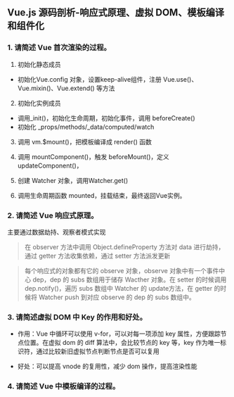 ## Vue.js 源码剖析-响应式原理、虚拟 DOM、模板编译和组件化


### 1. 请简述 Vue 首次渲染的过程。
1. 初始化静态成员
- 初始化Vue.config 对象，设置keep-alive组件，注册 Vue.use()、Vue.mixin()、Vue.extend() 等方法
2. 初始化实例成员
- 调用_init()，初始化生命周期，初始化事件，调用 beforeCreate() 
- 初始化 _props/methods/_data/computed/watch
3. 调用 vm.$mount()，把模板编译成 render() 函数
4. 调用 mountComponent()，触发 beforeMount()，定义updateComponent()，
5. 创建 Watcher 对象，调用Watcher.get()

6. 调用生命周期函数 mounted，挂载结束，最终返回Vue实例。

### 2. 请简述 Vue 响应式原理。

 主要通过数据劫持、观察者模式实现
> 在 observer 方法中调用 Object.defineProperty 方法对 data 进行劫持，通过 getter 方法收集依赖，通过 setter 方法派发更新

> 每个响应式的对象都有它的 observe 对象，observe 对象中有一个事件中心 dep，dep 的 subs 数组用于储存 Wacther 对象。在 setter 的时候调用 dep.notify()，遍历 subs 数组中 Watcher 的 update方法，在 getter 的时候将 Watcher push 到对应 observe 的 dep 的 subs 数组中。


### 3. 请简述虚拟 DOM 中 Key 的作用和好处。

- 作用：Vue 中循环可以使用 v-for，可以对每一项添加 key 属性，方便跟踪节点位置。在虚拟 dom 的 diff 算法中，会比较节点的 key 等，key 作为唯一标识符，通过比较新旧虚拟节点判断节点是否可以复用


- 好处：可以提高 vnode 的复用性，减少 dom 操作，提高渲染性能

### 4. 请简述 Vue 中模板编译的过程。